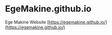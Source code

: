 # EgeMakine.github.io
Ege Makine Website
[https://egemakine.github.io/](https://egemakine.github.io/)
